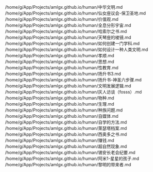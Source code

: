 /home/g/App/Projects/amlgx.github.io/human/中华文明.md
/home/g/App/Projects/amlgx.github.io/human/仙女座议会-保卫圣地.md
/home/g/App/Projects/amlgx.github.io/human/价值观.md
/home/g/App/Projects/amlgx.github.io/human/全息分形宇宙.md
/home/g/App/Projects/amlgx.github.io/human/哈索尔之书.md
/home/g/App/Projects/amlgx.github.io/human/天琴座的棱镜.md
/home/g/App/Projects/amlgx.github.io/human/如何创建一门学科.md
/home/g/App/Projects/amlgx.github.io/human/如何设计一种人类文明.md
/home/g/App/Projects/amlgx.github.io/human/孝顺.md
/home/g/App/Projects/amlgx.github.io/human/思想.md
/home/g/App/Projects/amlgx.github.io/human/性教育.md
/home/g/App/Projects/amlgx.github.io/human/扬升书3.md
/home/g/App/Projects/amlgx.github.io/human/扬升书-神圣六步骤.md
/home/g/App/Projects/amlgx.github.io/human/文明发展逻辑.md
/home/g/App/Projects/amlgx.github.io/human/灰人访谈（fosss）.md
/home/g/App/Projects/amlgx.github.io/human/物种.md
/home/g/App/Projects/amlgx.github.io/human/生理.md
/home/g/App/Projects/amlgx.github.io/human/种族问题.md
/home/g/App/Projects/amlgx.github.io/human/自媒体.md
/home/g/App/Projects/amlgx.github.io/human/自学的方法.md
/home/g/App/Projects/amlgx.github.io/human/萊瑟塔档案.md
/home/g/App/Projects/amlgx.github.io/human/西奥多之书.md
/home/g/App/Projects/amlgx.github.io/human/赚钱.md
/home/g/App/Projects/amlgx.github.io/human/超自然现象.md
/home/g/App/Projects/amlgx.github.io/human/锡安长老会纪要.md
/home/g/App/Projects/amlgx.github.io/human/阿米1-星星的孩子.md
/home/g/App/Projects/amlgx.github.io/human/黎明的带来者.md